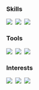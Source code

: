 
### Skills
<img src="https://img.shields.io/badge/Typescript-3178C6?style=for-the-badge&logo=Typescript&logoColor=white" /> &nbsp;<img src="https://img.shields.io/badge/React-61DAFB?style=for-the-badge&logo=React&logoColor=white" /> &nbsp;<img src="https://img.shields.io/badge/styled components-DB7093?style=for-the-badge&logo=styled-components&logoColor=white" />


### Tools
<img src="https://img.shields.io/badge/Git-F05032?style=for-the-badge&logo=Git&logoColor=white" /> &nbsp;<img src="https://img.shields.io/badge/Github-181717?style=for-the-badge&logo=Github&logoColor=white" /> &nbsp;<img src="https://img.shields.io/badge/Notion-000000?style=for-the-badge&logo=Notion&logoColor=white" />



### Interests
<img src="https://img.shields.io/badge/GitHub Actions-2088FF?style=for-the-badge&logo=GitHub Actions&logoColor=white" /> &nbsp;<img src="https://img.shields.io/badge/Angular-DD0031?style=for-the-badge&logo=Angular&logoColor=white" /> &nbsp;<img src="https://img.shields.io/badge/Next.js-000000?style=for-the-badge&logo=Next.js&logoColor=white" />
